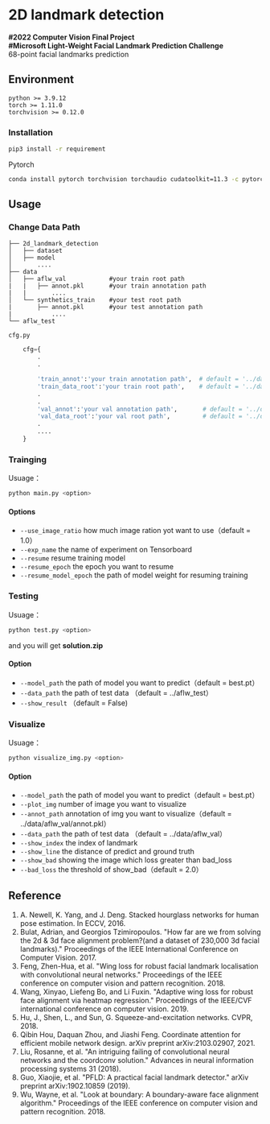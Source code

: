 # 2D landmark detection
**#2022 Computer Vision Final Project**<br>
**#Microsoft Light-Weight Facial Landmark Prediction Challenge**<br>
68-point facial landmarks prediction
## Environment
```
python >= 3.9.12
torch >= 1.11.0
torchvision >= 0.12.0
```
### Installation
```bash
pip3 install -r requirement
```
Pytorch 
```bash
conda install pytorch torchvision torchaudio cudatoolkit=11.3 -c pytorch
```
## Usage
### Change Data Path
```
├── 2d_landmark_detection
│   ├── dataset
│   ├── model
│       ....
├── data
│   ├── aflw_val            #your train root path
|   |   ├── annot.pkl       #your train annotation path
|   |       ....
│   └── synthetics_train    #your test root path
|       ├── annot.pkl       #your test annotation path
|           ....
└── aflw_test
```
`cfg.py`
```PYTHON
    cfg={
        .
        .

        'train_annot':'your train annotation path',  # default = '../data/synthetics_train/annot.pkl'
        'train_data_root':'your train root path',    # default = '../data/synthetics_train'
        .
        .
        'val_annot':'your val annotation path',       # default = '../data/aflw_val/annot.pkl' 
        'val_data_root':'your val root path',         # default = '../data/aflw_val' 
        .
        ....
    }
```
### Trainging
Usuage：
```bash
python main.py <option>
```
#### Options
* `--use_image_ratio` how much image ration yot want to use（default = 1.0） 
* `--exp_name`  the name of experiment on Tensorboard
* `--resume` resume training model
* `--resume_epoch` the epoch you want to resume
* `--resume_model_epoch` the path of model weight for resuming training
### Testing
Usuage：
```bash
python test.py <option>
```
and you will get **solution.zip**
#### Option
* `--model_path` the path of model you want to predict（default = best.pt） 
* `--data_path` the path of test data （default = ../aflw_test） 
* `--show_result`  （default = False) 

### Visualize
Usuage：
```bash
python visualize_img.py <option>
```
#### Option
* `--model_path` the path of model you want to predict（default = best.pt） 
* `--plot_img` number of image you want to visualize
* `--annot_path` annotation of img you want to visualize（default = ../data/aflw_val/annot.pkl）
* `--data_path` the path of test data （default = ../data/aflw_val） 
* `--show_index` the index of landmark
* `--show_line` the distance of predict and ground truth
* `--show_bad` showing the image which loss greater than bad_loss
* `--bad_loss` the threshold of show_bad（default = 2.0） 

## Reference
1. A. Newell, K. Yang, and J. Deng. Stacked hourglass networks for human pose estimation. In ECCV, 2016.
2. Bulat, Adrian, and Georgios Tzimiropoulos. "How far are we from solving the 2d & 3d face alignment problem?(and a dataset of 230,000 3d facial landmarks)." Proceedings of the IEEE International Conference on Computer Vision. 2017.
3. Feng, Zhen-Hua, et al. "Wing loss for robust facial landmark localisation with convolutional neural networks."      Proceedings of the IEEE conference on computer vision and pattern recognition. 2018.
4. Wang, Xinyao, Liefeng Bo, and Li Fuxin. "Adaptive wing loss for robust face alignment via heatmap regression." Proceedings of the IEEE/CVF international conference on computer vision. 2019. 
5. Hu, J., Shen, L., and Sun, G. Squeeze-and-excitation networks. CVPR, 2018.
6. Qibin Hou, Daquan Zhou, and Jiashi Feng. Coordinate attention for efficient mobile network design. arXiv preprint arXiv:2103.02907, 2021.
7. Liu, Rosanne, et al. "An intriguing failing of convolutional neural networks and the coordconv solution." Advances in neural information processing systems 31 (2018).
8. Guo, Xiaojie, et al. "PFLD: A practical facial landmark detector." arXiv preprint arXiv:1902.10859 (2019).
9. Wu, Wayne, et al. "Look at boundary: A boundary-aware face alignment algorithm." Proceedings of the IEEE conference on computer vision and pattern recognition. 2018.
